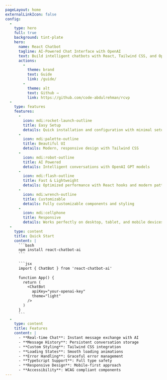 ```yaml
---
pageLayout: home
externalLinkIcon: false
config:
  -
    type: hero
    full: true
    background: tint-plate
    hero:
      name: React Chatbot
      tagline: AI-Powered Chat Interface with OpenAI
      text: Build intelligent chatbots with React, Tailwind CSS, and OpenAI API
      actions:
        -
          theme: brand
          text: Guide
          link: /guide/
        -
          theme: alt
          text: Github →
          link: https://github.com/code-abdulrehman/rcvp
  -
    type: features
    features:
      -
        icon: mdi:rocket-launch-outline
        title: Easy Setup
        details: Quick installation and configuration with minimal setup
      -
        icon: mdi:palette-outline
        title: Beautiful UI
        details: Modern, responsive design with Tailwind CSS
      -
        icon: mdi:robot-outline
        title: AI Powered
        details: Intelligent conversations with OpenAI GPT models
      -
        icon: mdi:flash-outline
        title: Fast & Lightweight
        details: Optimized performance with React hooks and modern patterns
      -
        icon: mdi:wrench-outline
        title: Customizable
        details: Fully customizable components and styling
      -
        icon: mdi:cellphone
        title: Responsive
        details: Works perfectly on desktop, tablet, and mobile devices
  -
    type: content
    title: Quick Start
    content: |
      ```bash
      npm install react-chatbot-ai
      ```
      
      ```jsx
      import { ChatBot } from 'react-chatbot-ai'
      
      function App() {
        return (
          <ChatBot 
            apiKey="your-openai-key"
            theme="light"
          />
        )
      }
      ```
  -
    type: content
    title: Features
    content: |
      - **Real-time Chat**: Instant message exchange with AI  
      - **Message History**: Persistent conversation storage  
      - **Custom Styling**: Tailwind CSS integration  
      - **Loading States**: Smooth loading animations  
      - **Error Handling**: Graceful error management  
      - **TypeScript Support**: Full type safety  
      - **Responsive Design**: Mobile-first approach  
      - **Accessibility**: WCAG compliant components  
---
```


